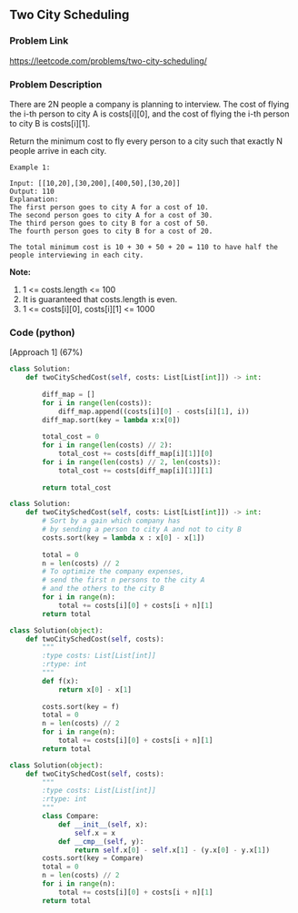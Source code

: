 ## Two City Scheduling

### Problem Link

https://leetcode.com/problems/two-city-scheduling/

### Problem Description 

There are 2N people a company is planning to interview. The cost of flying the i-th person to city A is costs[i][0], and the cost of flying the i-th person to city B is costs[i][1].

Return the minimum cost to fly every person to a city such that exactly N people arrive in each city.


```
Example 1:

Input: [[10,20],[30,200],[400,50],[30,20]]
Output: 110
Explanation: 
The first person goes to city A for a cost of 10.
The second person goes to city A for a cost of 30.
The third person goes to city B for a cost of 50.
The fourth person goes to city B for a cost of 20.

The total minimum cost is 10 + 30 + 50 + 20 = 110 to have half the people interviewing in each city.

```

**Note:**

1. 1 <= costs.length <= 100
2. It is guaranteed that costs.length is even.
3. 1 <= costs[i][0], costs[i][1] <= 1000


### Code (python)

[Approach 1] (67%) 

```python
class Solution:
    def twoCitySchedCost(self, costs: List[List[int]]) -> int:
        
        diff_map = []
        for i in range(len(costs)):
            diff_map.append((costs[i][0] - costs[i][1], i))    
        diff_map.sort(key = lambda x:x[0])
        
        total_cost = 0
        for i in range(len(costs) // 2):
            total_cost += costs[diff_map[i][1]][0]
        for i in range(len(costs) // 2, len(costs)):
            total_cost += costs[diff_map[i][1]][1]
            
        return total_cost
```

```python
class Solution:
    def twoCitySchedCost(self, costs: List[List[int]]) -> int:
        # Sort by a gain which company has 
        # by sending a person to city A and not to city B
        costs.sort(key = lambda x : x[0] - x[1])
        
        total = 0
        n = len(costs) // 2
        # To optimize the company expenses,
        # send the first n persons to the city A
        # and the others to the city B
        for i in range(n):
            total += costs[i][0] + costs[i + n][1]
        return total
```

```python
class Solution(object):
    def twoCitySchedCost(self, costs):
        """
        :type costs: List[List[int]]
        :rtype: int
        """
        def f(x):
            return x[0] - x[1]
        
        costs.sort(key = f)
        total = 0
        n = len(costs) // 2
        for i in range(n):
            total += costs[i][0] + costs[i + n][1]
        return total
```

```python
class Solution(object):
    def twoCitySchedCost(self, costs):
        """
        :type costs: List[List[int]]
        :rtype: int
        """
        class Compare:
            def __init__(self, x):
                self.x = x
            def __cmp__(self, y):
                return self.x[0] - self.x[1] - (y.x[0] - y.x[1])
        costs.sort(key = Compare)
        total = 0
        n = len(costs) // 2
        for i in range(n):
            total += costs[i][0] + costs[i + n][1]
        return total
```